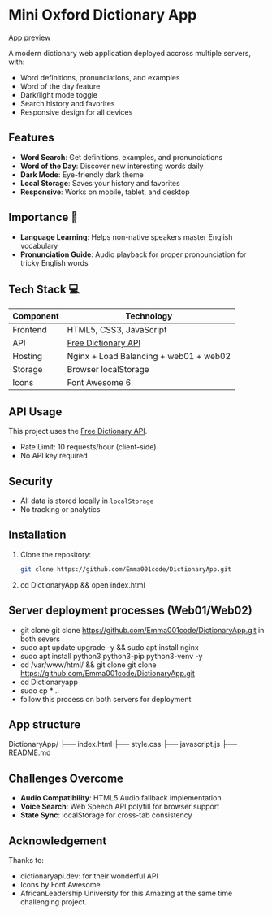# Mini Oxford Dictionary App 
[App preview](http://realemmanuel.tech)

A modern dictionary web application deployed accross multiple servers, with:
- Word definitions, pronunciations, and examples
- Word of the day feature
- Dark/light mode toggle
- Search history and favorites
- Responsive design for all devices

## Features
- **Word Search**: Get definitions, examples, and pronunciations
- **Word of the Day**: Discover new interesting words daily
- **Dark Mode**: Eye-friendly dark theme
- **Local Storage**: Saves your history and favorites
- **Responsive**: Works on mobile, tablet, and desktop

## Importance 🎯
- **Language Learning**: Helps non-native speakers master English vocabulary
- **Pronunciation Guide**: Audio playback for proper pronounciation for tricky English words

## Tech Stack 💻
| Component | Technology |
|-----------|------------|
| Frontend | HTML5, CSS3, JavaScript |
| API | [Free Dictionary API](https://dictionaryapi.dev/) |
| Hosting | Nginx + Load Balancing + web01 + web02 |
| Storage | Browser localStorage |
| Icons | Font Awesome 6 |
   

## API Usage
This project uses the [Free Dictionary API](https://dictionaryapi.dev/).
- Rate Limit: 10 requests/hour (client-side)
- No API key required  

## Security
- All data is stored locally in `localStorage`
- No tracking or analytics

## Installation
1. Clone the repository:
   ```bash
   git clone https://github.com/Emma001code/DictionaryApp.git  
2. cd DictionaryApp && open index.html

## Server deployment processes (Web01/Web02)
- git clone git clone https://github.com/Emma001code/DictionaryApp.git in both severs 
- sudo apt update upgrade -y  && sudo apt install nginx
- sudo apt install python3 python3-pip python3-venv -y
- cd /var/www/html/ && git clone git clone https://github.com/Emma001code/DictionaryApp.git
- cd Dictionaryapp
- sudo cp * ..
- follow this process on both servers for deployment  

## App structure
DictionaryApp/
├── index.html
├── style.css
├── javascript.js
├── README.md 

    
## Challenges Overcome
- **Audio Compatibility**: HTML5 Audio fallback implementation  
- **Voice Search**: Web Speech API polyfill for browser support  
- **State Sync**: localStorage for cross-tab consistency  

## Acknowledgement
Thanks to:
- dictionaryapi.dev: for their wonderful API 
- Icons by Font Awesome
- AfricanLeadership University for this Amazing at the same time challenging project.  

